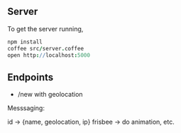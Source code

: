 
## Server

To get the server running,

```coffee
npm install
coffee src/server.coffee
open http://localhost:5000
```


## Endpoints

* /new with geolocation

Messsaging:

id -> {name, geolocation, ip}
frisbee -> do animation, etc. 